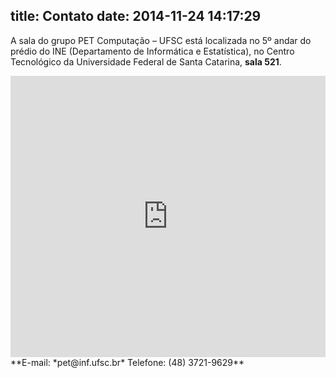 title: Contato
date: 2014-11-24 14:17:29
---
A sala do grupo PET Computação – UFSC está localizada no 5º andar do prédio do INE (Departamento de Informática e Estatística), no Centro Tecnológico da Universidade Federal de Santa Catarina, **sala 521**.
<iframe src="https://www.google.com/maps/embed?pb=!1m18!1m12!1m3!1d883.9440730126712!2d-48.51849984358599!3d-27.600464443616698!2m3!1f0!2f0!3f0!3m2!1i1024!2i768!4f13.1!3m3!1m2!1s0x9527390078f175ab%3A0x1040ca0026cdf470!2sDepartamento+de+Inform%C3%A1tica+e+Estat%C3%ADstica!5e0!3m2!1sen!2sus!4v1416846837311" width="100%" height="450" frameborder="0" style="border:0"></iframe>

<br/>
**E-mail: *pet@inf.ufsc.br*
Telefone: (48) 3721-9629**